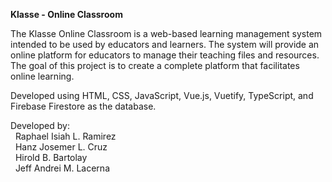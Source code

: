 **Klasse - Online Classroom**

The Klasse Online Classroom is a web-based learning management system intended to be used by educators and learners. The system will provide an online platform for educators to manage their teaching files and resources. The goal of this project is to create a complete platform that facilitates online learning.

Developed using HTML, CSS, JavaScript, Vue.js, Vuetify, TypeScript, and Firebase Firestore as the database.

Developed by:<br />
&nbsp;&nbsp;Raphael Isiah L. Ramirez <br />
&nbsp;&nbsp;Hanz Josemer L. Cruz <br />
&nbsp;&nbsp;Hirold B. Bartolay <br />
&nbsp;&nbsp;Jeff Andrei M. Lacerna <br />
